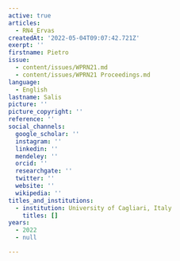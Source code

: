 ```yaml
---
active: true
articles:
  - RN4_Ervas
createdAt: '2022-05-04T09:07:42.721Z'
exerpt: ''
firstname: Pietro
issue:
  - content/issues/WPRN21.md
  - content/issues/WPRN21 Proceedings.md
language:
  - English
lastname: Salis
picture: ''
picture_copyright: ''
reference: ''
social_channels:
  google_scholar: ''
  instagram: ''
  linkedin: ''
  mendeley: ''
  orcid: ''
  researchgate: ''
  twitter: ''
  website: ''
  wikipedia: ''
titles_and_institutions:
  - institution: University of Cagliari, Italy
    titles: []
years:
  - 2022
  - null

---
```

